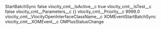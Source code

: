 <?xml version="1.0" encoding="UTF-8"?>
<CustomMetadata xmlns="http://soap.sforce.com/2006/04/metadata" xmlns:xsi="http://www.w3.org/2001/XMLSchema-instance" xmlns:xsd="http://www.w3.org/2001/XMLSchema">
    <label>StartBatchSync</label>
    <protected>false</protected>
    <values>
        <field>vlocity_cmt__IsActive__c</field>
        <value xsi:type="xsd:boolean">true</value>
    </values>
    <values>
        <field>vlocity_cmt__IsTest__c</field>
        <value xsi:type="xsd:boolean">false</value>
    </values>
    <values>
        <field>vlocity_cmt__Parameters__c</field>
        <value xsi:type="xsd:string">{}</value>
    </values>
    <values>
        <field>vlocity_cmt__Priority__c</field>
        <value xsi:type="xsd:double">9999.0</value>
    </values>
    <values>
        <field>vlocity_cmt__VlocityOpenInterfaceClassName__c</field>
        <value xsi:type="xsd:string">XOMEventStartBatchSync</value>
    </values>
    <values>
        <field>vlocity_cmt__XOMEvent__c</field>
        <value xsi:type="xsd:string">OMPlusStatusChange</value>
    </values>
</CustomMetadata>
